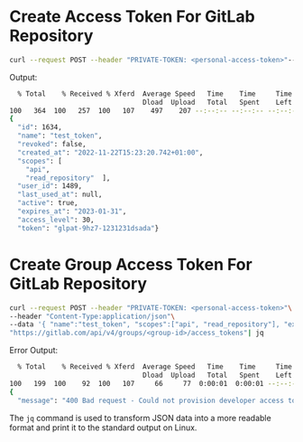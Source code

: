 # Create Access Token For GitLab Repository

```bash
curl --request POST --header "PRIVATE-TOKEN: <personal-access-token>"--header "Content-Type:application/json"--data '{ "name":"test_token", "scopes":["api", "read_repository"], "expires_at":"2023-01-31", "access_level": 30 }'"https://gitlab.com/api/v4/projects/<project-id>/access_tokens"| jq
```

Output:

```bash
  % Total    % Received % Xferd  Average Speed   Time    Time     Time  Current
                                 Dload  Upload   Total   Spent    Left  Speed
100   364  100   257  100   107    497    207 --:--:-- --:--:-- --:--:--   716
{
  "id": 1634,
  "name": "test_token",
  "revoked": false,
  "created_at": "2022-11-22T15:23:20.742+01:00",
  "scopes": [
    "api",
    "read_repository"  ],
  "user_id": 1489,
  "last_used_at": null,
  "active": true,
  "expires_at": "2023-01-31",
  "access_level": 30,
  "token": "glpat-9hz7-1231231dsada"}
```

# Create Group Access Token For GitLab Repository

```bash
curl --request POST --header "PRIVATE-TOKEN: <personal-access-token>"\
--header "Content-Type:application/json"\
--data '{ "name":"test_token", "scopes":["api", "read_repository"], "expires_at":"2023-01-31", "access_level": 30 }'\
"https://gitlab.com/api/v4/groups/<group-id>/access_tokens"| jq
```

Error Output:

```bash
  % Total    % Received % Xferd  Average Speed   Time    Time     Time  Current
                                 Dload  Upload   Total   Spent    Left  Speed
100   199  100    92  100   107     66     77  0:00:01  0:00:01 --:--:--   145
{
  "message": "400 Bad request - Could not provision developer access to project access token"}
```

The `jq` command is used to transform JSON data into a more readable format and print it to the standard output on Linux.
